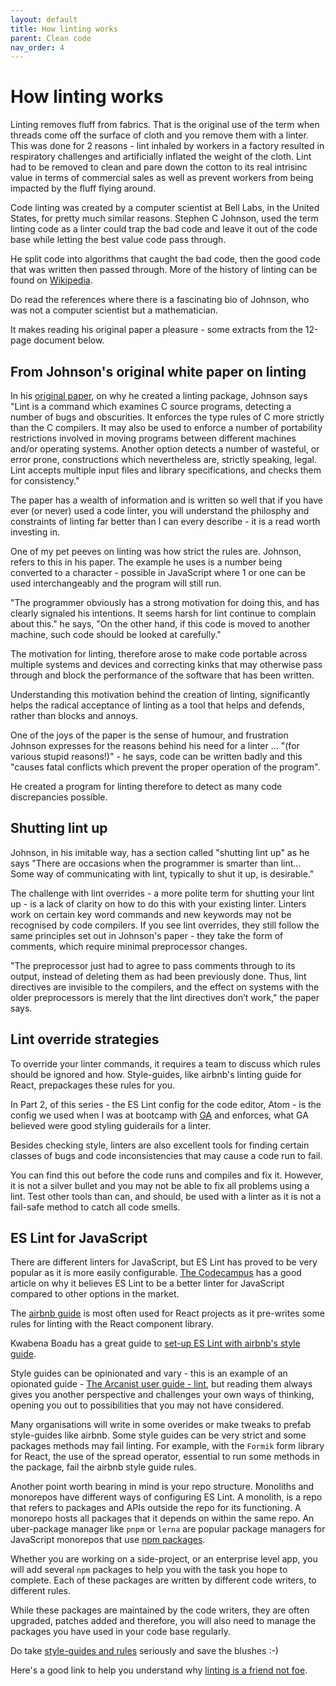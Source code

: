 ```yaml
---
layout: default
title: How linting works
parent: Clean code
nav_order: 4
---
```


# How linting works

Linting removes fluff from fabrics. That is the original use of the term when threads come off the surface of cloth and you remove them with a linter. This was done for 2 reasons - lint inhaled by workers in a factory resulted in respiratory challenges and artificially inflated the weight of the cloth. Lint had to be removed to clean and pare down the cotton to its real intrisinc value in terms of commercial sales as well as prevent workers from being impacted by the fluff flying around.

Code linting was created by a computer scientist at Bell Labs, in the United States, for pretty much similar reasons. Stephen C Johnson, used the term linting code as a linter could trap the bad code and leave it out of the code base while letting the best value code pass through.

He split code into algorithms that caught the bad code, then the good code that was written then passed through. More of the history of linting can be found on [Wikipedia](https://en.wikipedia.org/wiki/Lint_(software)).

Do read the references where there is a fascinating bio of Johnson, who was not a computer scientist but a mathematician. 

It makes reading his original paper a pleasure - some extracts from the 12-page document below.

## From Johnson's original white paper on linting

In his [original paper](https://web.archive.org/web/20220123141016/https://citeseerx.ist.psu.edu/viewdoc/download?doi=10.1.1.56.1841&rep=rep1&type=pdf), on why he created a linting package, Johnson says "Lint is a command which examines C source programs, detecting a number of bugs and obscurities. It enforces the type rules of C more strictly than the C compilers. It may also be used to enforce a number of portability restrictions involved in moving programs between different machines and/or operating systems. Another option detects a number of wasteful, or error prone, constructions which nevertheless are, strictly speaking, legal. Lint accepts multiple input files and library specifications, and checks them for consistency."

The paper has a wealth of information and is written so well that if you have ever (or never) used a code linter, you will understand the philosphy and constraints of linting far better than I can every describe - it is a read worth investing in.

One of my pet peeves on linting was how strict the rules are. Johnson, refers to this in his paper. The example he uses is a number being converted to a character - possible in JavaScript where 1 or one can be used interchangeably and the program will still run.

"The programmer obviously has a strong motivation for doing this, and has clearly signaled his intentions. It seems harsh for lint continue to complain about this." he says, "On the other hand, if this code is moved to another machine, such code should be looked at carefully."

The motivation for linting, therefore arose to make code portable across multiple systems and devices and correcting kinks that may otherwise pass through and block the performance of the software that has been written.

Understanding this motivation behind the creation of linting, significantly helps the radical acceptance of linting as a tool that helps and defends, rather than blocks and annoys.

One of the joys of the paper is the sense of humour, and frustration Johnson expresses for the reasons behind his need for a linter ... "(for various stupid reasons!)" - he says, code can be written badly and this "causes fatal conflicts which prevent the proper operation of the program".

He created a program for linting therefore to detect as many code discrepancies possible.

## Shutting lint up

Johnson, in his imitable way, has a section called "shutting lint up" as he says "There are occasions when the programmer is smarter than lint... Some way of communicating with lint, typically to shut it up, is desirable."

The challenge with lint overrides - a more polite term for shutting your lint up - is a lack of clarity on how to do this with your existing linter. Linters work on certain key word commands and new keywords may not be recognised by code compilers. If you see lint overrides, they still follow the same principles set out in Johnson's paper - they take the form of comments, which require minimal preprocessor changes.

"The preprocessor just had to agree to pass comments through to its output, instead of deleting them as had been previously done. Thus, lint directives are invisible to the compilers, and the effect on systems with the older preprocessors is
merely that the lint directives don’t work," the paper says.

## Lint override strategies

To override your linter commands, it requires a team to discuss which rules should be ignored and how. Style-guides, like airbnb's linting guide for React, prepackages these rules for you.

In Part 2, of this series - the ES Lint config for the code editor, Atom - is the config we used when I was at bootcamp with [GA](https://generalassemb.ly/) and enforces, what GA believed were good styling guiderails for a linter.

Besides checking style, linters are also excellent tools for finding certain classes of bugs and code inconsistencies that may cause a code run to fail.

You can find this out before the code runs and compiles and fix it. However, it is not a silver bullet and you may not be able to fix all problems using a lint. Test other tools than can, and should, be used with a linter as it is not a fail-safe method to catch all code smells.

## ES Lint for JavaScript

There are different linters for JavaScript, but ES Lint has proved to be very popular as it is more easily configurable. [The Codecampus](https://www.thecodecampus.de/blog/eslint-customizable-javascript-linting-tool-1/) has a good article on why it believes ES Lint to be a better linter for JavaScript compared to other options in the market.

The [airbnb guide](https://www.npmjs.com/package/eslint-config-airbnb) is most often used for React projects as it pre-writes some rules for linting with the React component library.

Kwabena Boadu has a great guide to [set-up ES Lint with airbnb's style guide](https://biblicalph.github.io/journal/linting-with-eslint-airbnb-and-prettier.html).

Style guides can be opinionated and vary - this is an example of an opionated guide - [The Arcanist user guide - lint](https://secure.phabricator.com/book/phabricator/article/arcanist_lint/), but reading them always gives you another perspective and challenges your own ways of thinking, opening you out to possibilities that you may not have considered.

Many organisations will write in some overides or make tweaks to prefab style-guides like airbnb. Some style guides can be very strict and some packages methods may fail linting. For example, with the `Formik` form library for React, the use of the spread operator, essential to run some methods in the package, fail the airbnb style guide rules.

Another point worth bearing in mind is your repo structure. Monoliths and monorepos have different ways of configuring ES Lint. A monolith, is a repo that refers to packages and APIs outside the repo for its functioning. A monorepo hosts all packages that it depends on within the same repo. An uber-package manager like `pnpm` or `lerna` are popular package managers for JavaScript monorepos that use [npm packages](https://www.npmjs.com/).

Whether you are working on a side-project, or an enterprise level app, you will add several `npm` packages to help you with the task you hope to complete. Each of these packages are written by different code writers, to different rules.

While these packages are maintained by the code writers, they are often upgraded, patches added and therefore, you will also need to manage the packages you have used in your code base regularly.

Do take [style-guides and rules](https://xkcd.com/1513/) seriously and save the blushes :-)

Here's a good link to help you understand why [linting is a friend not foe](https://www.thecodecampus.de/blog/eslint-customizable-javascript-linting-tool-1/).
